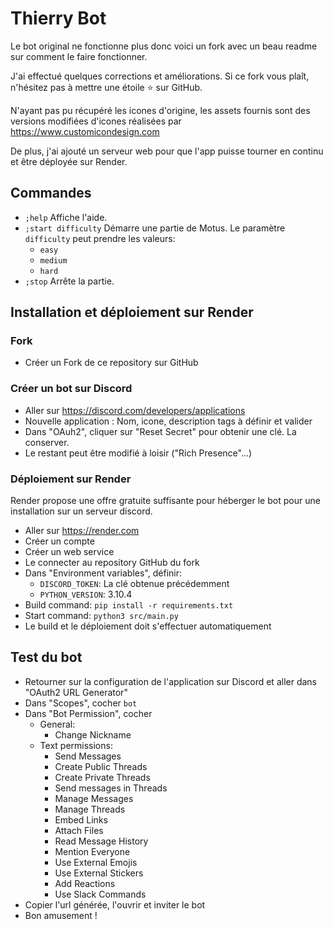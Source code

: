 # Thierry Bot
Le bot original ne fonctionne plus donc voici un fork avec un beau readme sur comment le faire fonctionner.

J'ai effectué quelques corrections et améliorations. Si ce fork vous plaît, n'hésitez pas à mettre une étoile ⭐ sur GitHub.

N'ayant pas pu récupéré les icones d'origine, les assets fournis sont des versions modifiées d'icones réalisées par https://www.customicondesign.com

De plus, j'ai ajouté un serveur web pour que l'app puisse tourner en continu et être déployée sur Render.

## Commandes
  - `;help` Affiche l'aide.
  - `;start difficulty` Démarre une partie de Motus. Le paramètre `difficulty` peut prendre les valeurs:
    - `easy`
    - `medium`
    - `hard`
  - `;stop` Arrête la partie.

## Installation et déploiement sur Render

### Fork
- Créer un Fork de ce repository sur GitHub

### Créer un bot sur Discord

- Aller sur https://discord.com/developers/applications
- Nouvelle application : Nom, icone, description tags à définir et valider
- Dans "OAuh2", cliquer sur "Reset Secret" pour obtenir une clé. La conserver.
- Le restant peut être modifié à loisir ("Rich Presence"...)

### Déploiement sur Render
Render propose une offre gratuite suffisante pour héberger le bot pour une installation sur un serveur discord.

  - Aller sur https://render.com
  - Créer un compte
  - Créer un web service
  - Le connecter au repository GitHub du fork
  - Dans "Environment variables", définir:
    - `DISCORD_TOKEN`: La clé obtenue précédemment
    - `PYTHON_VERSION`: 3.10.4
  - Build command: `pip install -r requirements.txt`
  - Start command: `python3 src/main.py`
  - Le build et le déploiement doit s'effectuer automatiquement

## Test du bot
  - Retourner sur la configuration de l'application sur Discord et aller dans "OAuth2 URL Generator"
  - Dans "Scopes", cocher `bot`
  - Dans "Bot Permission", cocher
    - General:
      - Change Nickname
    - Text permissions:
      - Send Messages
      - Create Public Threads
      - Create Private Threads
      - Send messages in Threads
      - Manage Messages
      - Manage Threads
      - Embed Links
      - Attach Files
      - Read Message History
      - Mention Everyone
      - Use External Emojis
      - Use External Stickers
      - Add Reactions
      - Use Slack Commands
  - Copier l'url générée, l'ouvrir et inviter le bot
  - Bon amusement !


